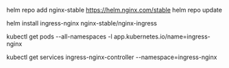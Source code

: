 helm repo add nginx-stable https://helm.nginx.com/stable
helm repo update

helm install ingress-nginx nginx-stable/nginx-ingress

kubectl get pods --all-namespaces -l app.kubernetes.io/name=ingress-nginx

kubectl get services ingress-nginx-controller --namespace=ingress-nginx